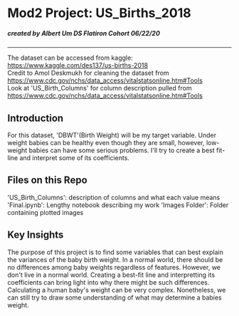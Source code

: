 # Mod2 Project: US_Births_2018
##### created by Albert Um DS Flatiron Cohort 06/22/20<br>
---
The dataset can be accessed from kaggle:<br> https://www.kaggle.com/des137/us-births-2018 <br> Credit to Amol Deskmukh for cleaning the dataset from <br> https://www.cdc.gov/nchs/data_access/vitalstatsonline.htm#Tools <br>
Look at 'US_Birth_Columns' for column description pulled from <br>https://www.cdc.gov/nchs/data_access/vitalstatsonline.htm#Tools
## Introduction
For this dataset, 'DBWT'(Birth Weight) will be my target variable. Under weight babies can be healthy even though they are small, however, low-weight babies can have some serious problems. I'll try to create a best fit-line and interpret some of its coefficients.

## Files on this Repo
'US_Birth_Columns': description of columns and what each value means<br>
'Final.ipynb': Lengthy notebook describing my work
'Images Folder': Folder containing plotted images

## Key Insights
The purpose of this project is to find some variables that can best explain the variances of the baby birth weight. In a normal world, there should be no differences among baby weights regardless of features. However, we don't live in a normal world. Creating a best-fit line and interpretting its coefficients can bring light into why there might be such differences. 
Calculating a human baby's weight can be very complex. Nonetheless, we can still try to draw some understanding of what may determine a babies weight.
